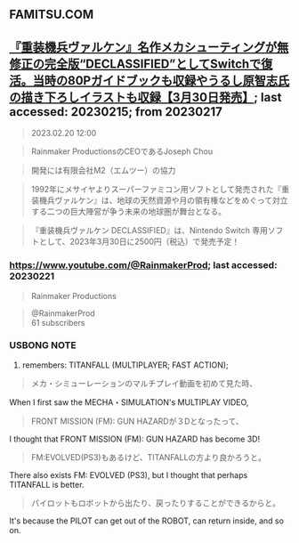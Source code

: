 ## FAMITSU.COM 

## [『重装機兵ヴァルケン』名作メカシューティングが無修正の完全版“DECLASSIFIED”としてSwitchで復活。当時の80Pガイドブックも収録やうるし原智志氏の描き下ろしイラストも収録【3月30日発売】](https://www.famitsu.com/news/202302/20293349.html); last accessed: 20230215; from 20230217

> 2023.02.20 12:00

> Rainmaker ProductionsのCEOであるJoseph Chou

> 開発には有限会社M2（エムツー）の協力

> 1992年にメサイヤよりスーパーファミコン用ソフトとして発売された『重装機兵ヴァルケン』は、地球の天然資源や月の領有権などをめぐって対立する二つの巨大陣営が争う未来の地球圏が舞台となる。

> 『重装機兵ヴァルケン DECLASSIFIED』は、Nintendo Switch 専用ソフトとして、2023年3月30日に2500円（税込）で発売予定！

### https://www.youtube.com/@RainmakerProd; last accessed: 20230221

> Rainmaker Productions 

> @RainmakerProd<br/>
> 61 subscribers

### USBONG NOTE

1) remembers: TITANFALL (MULTIPLAYER; FAST ACTION);
> メカ・シミューレーションのマルチプレイ動画を初めて見た時、

When I first saw the MECHA・SIMULATION's MULTIPLAY VIDEO,

> FRONT MISSION (FM): GUN HAZARDが３Dとなったって、

I thought that FRONT MISSION (FM): GUN HAZARD has become 3D!

> FM:EVOLVED(PS3)もあるけど、TITANFALLの方より良かろうと。

There also exists FM: EVOLVED (PS3), but I thought that perhaps TITANFALL is better.

> パイロットもロボットから出たり、戻ったりすることができるからと。

It's because the PILOT can get out of the ROBOT, can return inside, and so on.

